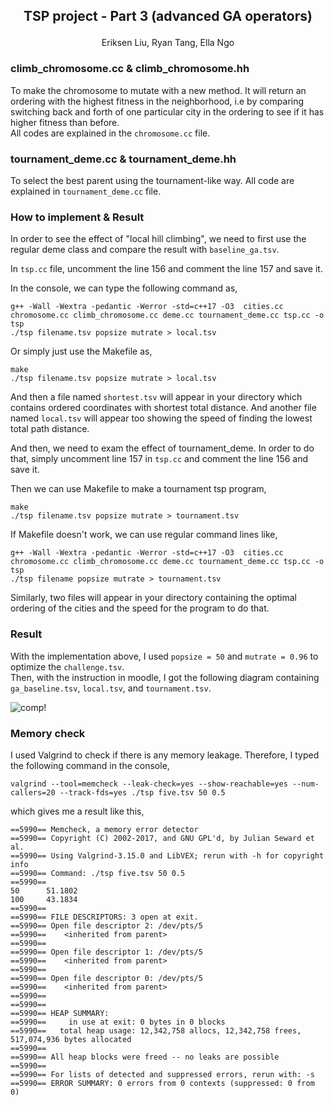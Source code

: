 <h2>
<p align="center"> 
TSP project - Part 3 (advanced GA operators)
</p> 
</h2>


<p align="center">
    Eriksen Liu, Ryan Tang, Ella Ngo 
</p>



### climb_chromosome.cc & climb_chromosome.hh
To make the chromosome to mutate with a new method. It will return an ordering with the highest fitness in the neighborhood, i.e by comparing switching back and forth of one particular city in the ordering to see if it has higher fitness than before.  
All codes are explained in the <code>chromosome.cc</code> file.


### tournament_deme.cc & tournament_deme.hh
To select the best parent using the tournament-like way. All code are explained in <code>tournament_deme.cc</code> file.


### How to implement & Result
In order to see the effect of "local hill climbing", we need to first use the regular deme class and compare the result with <code>baseline_ga.tsv</code>.  

In <code>tsp.cc</code> file, uncomment the line 156 and comment the line 157 and save it.

In the console, we can type the following command as,

    g++ -Wall -Wextra -pedantic -Werror -std=c++17 -O3  cities.cc chromosome.cc climb_chromosome.cc deme.cc tournament_deme.cc tsp.cc -o tsp
    ./tsp filename.tsv popsize mutrate > local.tsv

Or simply just use the Makefile as,

    make
    ./tsp filename.tsv popsize mutrate > local.tsv

And then a file named <code>shortest.tsv</code> will appear in your directory which contains ordered coordinates with shortest total distance. And another file named <code>local.tsv</code> will appear too showing the speed of finding the lowest total path distance.  

And then, we need to exam the effect of tournament_deme. In order to do that, simply uncomment line 157 in <code>tsp.cc</code> and comment the line 156 and save it.  

Then we can use Makefile to make a tournament tsp program, 

    make
    ./tsp filename.tsv popsize mutrate > tournament.tsv
    
If Makefile doesn't work, we can use regular command lines like,

    g++ -Wall -Wextra -pedantic -Werror -std=c++17 -O3  cities.cc chromosome.cc climb_chromosome.cc deme.cc tournament_deme.cc tsp.cc -o tsp
    ./tsp filename popsize mutrate > tournament.tsv

Similarly, two files will appear in your directory containing the optimal ordering of the cities and the speed for the program to do that.
### Result
With the implementation above, I used <code>popsize = 50</code> and <code>mutrate = 0.96</code> to optimize the <code>challenge.tsv</code>.  
Then, with the instruction in moodle, I got the following diagram containing <code>ga_baseline.tsv</code>, <code>local.tsv</code>, and <code>tournament.tsv</code>.  

![comp!](/comparison.gif)

### Memory check
I used Valgrind to check if there is any memory leakage. Therefore, I typed the following command in the console,  

    valgrind --tool=memcheck --leak-check=yes --show-reachable=yes --num-callers=20 --track-fds=yes ./tsp five.tsv 50 0.5

which gives me a result like this,

    ==5990== Memcheck, a memory error detector
    ==5990== Copyright (C) 2002-2017, and GNU GPL'd, by Julian Seward et al.
    ==5990== Using Valgrind-3.15.0 and LibVEX; rerun with -h for copyright info
    ==5990== Command: ./tsp five.tsv 50 0.5
    ==5990== 
    50      51.1802
    100     43.1834
    ==5990== 
    ==5990== FILE DESCRIPTORS: 3 open at exit.
    ==5990== Open file descriptor 2: /dev/pts/5
    ==5990==    <inherited from parent>
    ==5990== 
    ==5990== Open file descriptor 1: /dev/pts/5
    ==5990==    <inherited from parent>
    ==5990== 
    ==5990== Open file descriptor 0: /dev/pts/5
    ==5990==    <inherited from parent>
    ==5990== 
    ==5990== 
    ==5990== HEAP SUMMARY:
    ==5990==     in use at exit: 0 bytes in 0 blocks
    ==5990==   total heap usage: 12,342,758 allocs, 12,342,758 frees, 517,074,936 bytes allocated
    ==5990== 
    ==5990== All heap blocks were freed -- no leaks are possible
    ==5990== 
    ==5990== For lists of detected and suppressed errors, rerun with: -s
    ==5990== ERROR SUMMARY: 0 errors from 0 contexts (suppressed: 0 from 0)